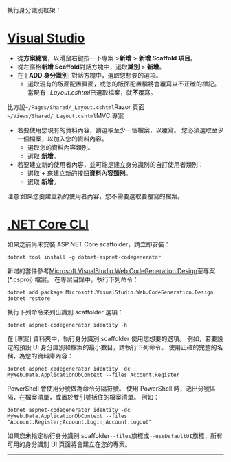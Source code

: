 執行身分識別框架：

# <a name="visual-studiotabvisual-studio"></a>[Visual Studio](#tab/visual-studio)

* 從**方案總管**，以滑鼠右鍵按一下專案 >**新增** > **新增 Scaffold 項目**。
* 從左窗格**新增 Scaffold**對話方塊中，選取**識別** > **新增**。
* 在 [ **ADD 身分識別**] 對話方塊中，選取您想要的選項。
  * 選取現有的版面配置頁面，或您的版面配置檔將會覆寫以不正確的標記。 當現有 *\_Layout.cshtml*已選取檔案，就**不**覆寫。

 比方說`~/Pages/Shared/_Layout.cshtml`Razor 頁面`~/Views/Shared/_Layout.cshtml`MVC 專案
* 若要使用您現有的資料內容，請選取至少一個檔案，以覆寫。 您必須選取至少一個檔案，以加入您的資料內容。
  * 選取您的資料內容類別。
  * 選取 **新增**。
* 若要建立新的使用者內容，並可能是建立身分識別的自訂使用者類別：
  * 選取  **+** 來建立新的按鈕**資料內容類別**。
  * 選取 **新增**。

注意:如果您要建立新的使用者內容，您不需要選取要覆寫的檔案。

# <a name="net-core-clitabnetcore-cli"></a>[.NET Core CLI](#tab/netcore-cli)

如果之前尚未安裝 ASP.NET Core scaffolder，請立即安裝：

```console
dotnet tool install -g dotnet-aspnet-codegenerator
```

新增的套件參考[Microsoft.VisualStudio.Web.CodeGeneration.Design](https://www.nuget.org/packages/Microsoft.VisualStudio.Web.CodeGeneration.Design/)至專案 (\*.csproj) 檔案。 在專案目錄中，執行下列命令：

```console
dotnet add package Microsoft.VisualStudio.Web.CodeGeneration.Design
dotnet restore
```

執行下列命令來列出識別 scaffolder 選項：

```console
dotnet aspnet-codegenerator identity -h
```

在 [專案] 資料夾中，執行身分識別 scaffolder 使用您想要的選項。 例如，若要設定的預設 UI 身分識別和檔案的最小數目，請執行下列命令。 使用正確的完整的名稱，為您的資料庫內容：

```console
dotnet aspnet-codegenerator identity -dc MyWeb.Data.ApplicationDbContext --files Account.Register
```

PowerShell 會使用分號做為命令分隔符號。 使用 PowerShell 時，逸出分號區隔，在檔案清單，或置於雙引號括住的檔案清單。 例如：

```console
dotnet aspnet-codegenerator identity -dc MyWeb.Data.ApplicationDbContext --files "Account.Register;Account.Login;Account.Logout"
```

如果您未指定執行身分識別 scaffolder`--files`旗標或`--useDefaultUI`旗標，所有可用的身分識別 UI 頁面將會建立在您的專案。

---
